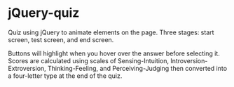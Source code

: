 # jQuery-quiz

Quiz using jQuery to animate elements on the page. Three stages: start screen, test screen, and end screen.

Buttons will highlight when you hover over the answer before selecting it. Scores are calculated using scales of Sensing-Intuition, Introversion-Extroversion, Thinking-Feeling, and Perceiving-Judging then converted into a four-letter type at the end of the quiz.
